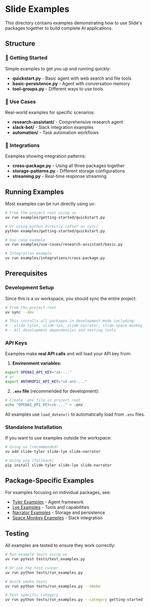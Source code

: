 # Slide Examples

This directory contains examples demonstrating how to use Slide's packages together to build complete AI applications.

## Structure

### 🚀 Getting Started
Simple examples to get you up and running quickly:
- **quickstart.py** - Basic agent with web search and file tools
- **basic-persistence.py** - Agent with conversation memory
- **tool-groups.py** - Different ways to use tools

### 🎯 Use Cases
Real-world examples for specific scenarios:
- **research-assistant/** - Comprehensive research agent
- **slack-bot/** - Slack integration examples  
- **automation/** - Task automation workflows

### 🔗 Integrations
Examples showing integration patterns:
- **cross-package.py** - Using all three packages together
- **storage-patterns.py** - Different storage configurations
- **streaming.py** - Real-time response streaming

## Running Examples

Most examples can be run directly using uv:

```bash
# From the project root using uv
uv run examples/getting-started/quickstart.py

# Or using python directly (after uv sync)
python examples/getting-started/quickstart.py

# Use case example
uv run examples/use-cases/research-assistant/basic.py

# Integration example  
uv run examples/integrations/cross-package.py
```

## Prerequisites

### Development Setup

Since this is a uv workspace, you should sync the entire project:

```bash
# From the project root
uv sync --dev

# This installs all packages in development mode including:
# - slide-tyler, slide-lye, slide-narrator, slide-space-monkey
# - All development dependencies and testing tools
```

### API Keys

Examples make **real API calls** and will load your API key from:

1. **Environment variables:**
```bash
export OPENAI_API_KEY="sk-..."
# or
export ANTHROPIC_API_KEY="sk-ant-..."
```

2. **`.env` file** (recommended for development):
```bash
# Create .env file in project root
echo "OPENAI_API_KEY=sk-..." > .env
```

All examples use `load_dotenv()` to automatically load from `.env` files.

### Standalone Installation

If you want to use examples outside the workspace:

```bash
# Using uv (recommended)
uv add slide-tyler slide-lye slide-narrator

# Using pip (fallback)
pip install slide-tyler slide-lye slide-narrator
```

## Package-Specific Examples

For examples focusing on individual packages, see:
- [Tyler Examples](../packages/tyler/examples/) - Agent framework
- [Lye Examples](../packages/lye/) - Tools and capabilities  
- [Narrator Examples](../packages/narrator/) - Storage and persistence
- [Space Monkey Examples](../packages/space-monkey/examples/) - Slack integration

## Testing

All examples are tested to ensure they work correctly:

```bash
# Run example tests using uv
uv run pytest tests/test_examples.py

# Or use the test runner
uv run python tests/run_examples.py

# Quick smoke tests
uv run python tests/run_examples.py --smoke

# Test specific category
uv run python tests/run_examples.py --category getting-started
```